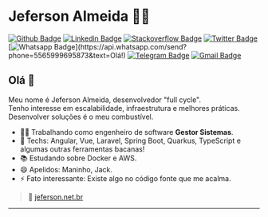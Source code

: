 # Jeferson Almeida :man_technologist:

[![Github Badge](https://img.shields.io/badge/-Github-000?style=flat-square&logo=Github&logoColor=white&link=https://github.com/jefersonalmeida)](https://github.com/jefersonalmeida)
[![Linkedin Badge](https://img.shields.io/badge/-LinkedIn-blue?style=flat-square&logo=Linkedin&logoColor=white&link=https://www.linkedin.com/in/jefersonalmeida/)](https://www.linkedin.com/in/jefersonalmeida/)
[![Stackoverflow Badge](https://img.shields.io/badge/-Stackoverflow-4CA143?style=flat-square&logo=Stackoverflow&logoColor=white&link=https://pt.stackoverflow.com/users/171490/jeferson-de-almeida)](https://pt.stackoverflow.com/users/171490/jeferson-de-almeida)
[![Twitter Badge](https://img.shields.io/badge/-Twitter-1ca0f1?style=flat-square&labelColor=1ca0f1&logo=twitter&logoColor=white&link=https://twitter.com/____jeferson)](https://twitter.com/____jeferson)
[![Whatsapp Badge](https://img.shields.io/badge/-Whatsapp-4CA143?style=flat-square&labelColor=4CA143&logo=whatsapp&logoColor=white&link=https://api.whatsapp.com/send?phone=5565999695873&text=Olá!)](https://api.whatsapp.com/send?phone=5565999695873&text=Olá!)
[![Telegram Badge](https://img.shields.io/badge/-Telegram-1ca0f1?style=flat-square&labelColor=1ca0f1&logo=telegram&logoColor=white&link=https://t.me/almeida.jeferson)](https://t.me/almeida.jeferson)
[![Gmail Badge](https://img.shields.io/badge/-Gmail-c14438?style=flat-square&logo=Gmail&logoColor=white&link=mailto:me@jeferson.net.br)](mailto:me@jeferson.net.br)

## Olá 👋

Meu nome é Jeferson Almeida, desenvolvedor "full cycle".  
Tenho interesse em escalabilidade, infraestrutura e melhores práticas. Desenvolver soluções é o meu combustível.

- 🧑‍💼 Trabalhando como engenheiro de software **Gestor Sistemas**.
- 💙 Techs: Angular, Vue, Laravel, Spring Boot, Quarkus, TypeScript e algumas outras ferramentas bacanas!
- 📚 Estudando sobre Docker e AWS.
- 😄 Apelidos: Maninho, Jack.
- ⚡ Fato interessante: Existe algo no código fonte que me acalma.

> 🚀 [jeferson.net.br](https://jeferson.net.br)

---
